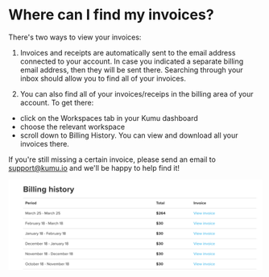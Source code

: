 # Where can I find my invoices? 

There's two ways to view your invoices: 

1. Invoices and receipts are automatically sent to the email address connected to your account. In case you indicated a separate billing email address, then they will be sent there. Searching through your inbox should allow you to find all of your invoices.

2. You can also find all of your invoices/receips in the billing area of your account. To get there: 
  - click on the Workspaces tab in your Kumu dashboard 
  - choose the relevant workspace 
  - scroll down to Billing History. You can view and download all your invoices there. 

If you're still missing a certain invoice, please send an email to support@kumu.io and we'll be happy to help find it!


![Invoices](/images/Invoices.png)
